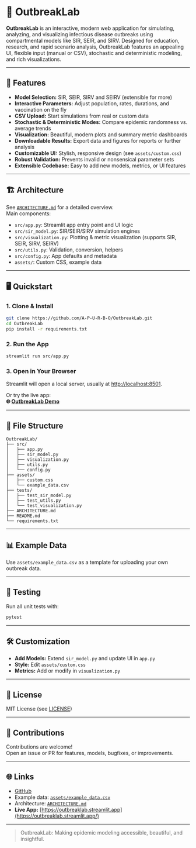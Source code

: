 # 🦠 OutbreakLab

**OutbreakLab** is an interactive, modern web application for simulating, analyzing, and visualizing infectious disease outbreaks using compartmental models like SIR, SEIR, and SIRV. Designed for education, research, and rapid scenario analysis, OutbreakLab features an appealing UI, flexible input (manual or CSV), stochastic and deterministic modeling, and rich visualizations.

---

## 🚀 Features

- **Model Selection:** SIR, SEIR, SIRV and SEIRV (extensible for more)
- **Interactive Parameters:** Adjust population, rates, durations, and vaccination on the fly
- **CSV Upload:** Start simulations from real or custom data
- **Stochastic & Deterministic Modes:** Compare epidemic randomness vs. average trends
- **Visualization:** Beautiful, modern plots and summary metric dashboards
- **Downloadable Results:** Export data and figures for reports or further analysis
- **Customizable UI:** Stylish, responsive design (see `assets/custom.css`)
- **Robust Validation:** Prevents invalid or nonsensical parameter sets
- **Extensible Codebase:** Easy to add new models, metrics, or UI features

---

## 🏗️ Architecture

See [`ARCHITECTURE.md`](ARCHITECTURE.md) for a detailed overview.  
Main components:
- `src/app.py`: Streamlit app entry point and UI logic
- `src/sir_model.py`: SIR/SEIR/SIRV simulation engines
- `src/visualization.py`: Plotting & metric visualization (supports SIR, SEIR, SIRV, SEIRV)
- `src/utils.py`: Validation, conversion, helpers
- `src/config.py`: App defaults and metadata
- `assets/`: Custom CSS, example data

---

## 🖥️ Quickstart

### 1. Clone & Install

```bash
git clone https://github.com/A-P-U-R-B-O/OutbreakLab.git
cd OutbreakLab
pip install -r requirements.txt
```

### 2. Run the App

```bash
streamlit run src/app.py
```

### 3. Open in Your Browser

Streamlit will open a local server, usually at [http://localhost:8501](http://localhost:8501).

Or try the live app:  
**🌐 [OutbreakLab Demo](https://outbreaklab.streamlit.app/)**

---

## 📁 File Structure

```
OutbreakLab/
├── src/
│   ├── app.py
│   ├── sir_model.py
│   ├── visualization.py
│   ├── utils.py
│   └── config.py
├── assets/
│   ├── custom.css
│   └── example_data.csv
├── tests/
│   ├── test_sir_model.py
│   ├── test_utils.py
│   └── test_visualization.py
├── ARCHITECTURE.md
├── README.md
└── requirements.txt
```

---

## 📊 Example Data

Use `assets/example_data.csv` as a template for uploading your own outbreak data.

---

## 🧪 Testing

Run all unit tests with:

```bash
pytest
```

---

## 🛠️ Customization

- **Add Models:** Extend `sir_model.py` and update UI in `app.py`
- **Style:** Edit `assets/custom.css`
- **Metrics:** Add or modify in `visualization.py`

---

## 📜 License

MIT License (see [LICENSE](LICENSE))

---

## 🤝 Contributions

Contributions are welcome!  
Open an issue or PR for features, models, bugfixes, or improvements.

---

## 🌐 Links

- [GitHub](https://github.com/A-P-U-R-B-O/OutbreakLab)
- Example data: [`assets/example_data.csv`](assets/example_data.csv)
- Architecture: [`ARCHITECTURE.md`](ARCHITECTURE.md)
- **Live App:** [https://outbreaklab.streamlit.app](https://outbreaklab.streamlit.app/)

---

> OutbreakLab: Making epidemic modeling accessible, beautiful, and insightful.
